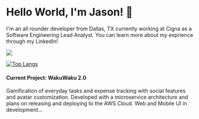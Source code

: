 # Hello World, I'm Jason! 🌱
I'm an all rounder developer from Dallas, TX currently working at Cigna as a Software Engineering Lead Analyst. You can learn more about my exprience through my LinkedIn!

<a href="https://www.linkedin.com/in/dinhjdev/"><img src="https://img.shields.io/badge/LinkedIn-0077B5?style=for-the-badge&logo=linkedin&logoColor=white"/></a>

[![Top Langs](https://github-readme-stats.vercel.app/api/top-langs/?username=dinhjdev&layout=compact)](https://github.com/anuraghazra/github-readme-stats)

#### Current Project: WakuWaku 2.0
Gamification of everyday tasks and expense tracking with social features and avatar customization.
Developed with a microservice architecture and plans on releasing and deploying to the AWS Cloud.
Web and Mobile UI in development...

<!---
DinhJDev/DinhJDev is a ✨ special ✨ repository because its `README.md` (this file) appears on your GitHub profile.
You can click the Preview link to take a look at your changes.
--->
